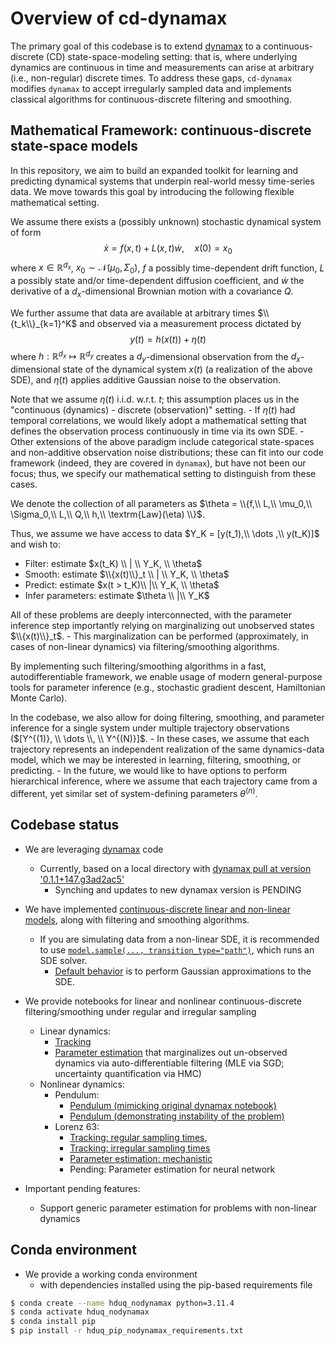 # Overview of cd-dynamax

The primary goal of this codebase is to extend [dynamax](https://github.com/probml/dynamax) to a continuous-discrete (CD) state-space-modeling setting: that is, where underlying dynamics are continuous in time and measurements can arise at arbitrary (i.e., non-regular) discrete times.
To address these gaps, `cd-dynamax` modifies `dynamax` to accept irregularly sampled data and implements classical algorithms for continuous-discrete filtering and smoothing.

## Mathematical Framework: continuous-discrete state-space models

In this repository, we aim to build an expanded toolkit for learning and predicting dynamical systems that underpin real-world messy time-series data.
We move towards this goal by introducing the following flexible mathematical setting.

We assume there exists a (possibly unknown) stochastic dynamical system of form
$$\dot{x} = f(x,t) + L(x,t) \dot{w}, \quad x(0)=x_0$$
where $x \in \mathbb{R}^{d_x}$, $x_0 \sim \mathcal{N}(\mu_0, \Sigma_0)$, $f$ a possibly time-dependent drift function, $L$ a possibly state and/or time-dependent diffusion coefficient, and $\dot{w}$ the derivative of a $d_x$-dimensional Brownian motion with a covariance $Q$.

We further assume that data are available at arbitrary times $\\{t_k\\}_{k=1}^K$ and observed via a measurement process dictated by
$$y(t) = h\big(x(t)\big) + \eta(t)$$
where $h: \mathbb{R}^{d_x} \mapsto \mathbb{R}^{d_y}$ creates a $d_y$-dimensional observation from the $d_x$-dimensional state of the dynamical system $x(t)$ (a realization of the above SDE), and $\eta(t)$ applies additive Gaussian noise to the observation.

Note that we assume $\eta(t)$ i.i.d. w.r.t. $t$; this assumption places us in the "continuous (dynamics) - discrete (observation)" setting.
    - If $\eta(t)$ had temporal correlations, we would likely adopt a mathematical setting that defines the observation process continuously in time via its own SDE.
    - Other extensions of the above paradigm include categorical state-spaces and non-additive observation noise distributions; these can fit into our code framework (indeed, they are covered in `dynamax`), but have not been our focus; thus, we specify our mathematical setting to distinguish from these cases.

We denote the collection of all parameters as $\theta = \\{f,\\  L,\\  \mu_0,\\  \Sigma_0,\\  L,\\  Q,\\  h,\\  \textrm{Law}(\eta) \\}$.

Thus, we assume we have access to data $Y_K = [y(t_1),\\ \dots ,\\ y(t_K)]$ and wish to:
- Filter: estimate $x(t_K) \\ | \\ Y_K, \\ \theta$
- Smooth: estimate $\\{x(t)\\}_t \\ | \\ Y_K, \\ \theta$
- Predict: estimate $x(t > t_K)\\ |\\ Y_K, \\ \theta$
- Infer parameters: estimate $\theta \\ |\\ Y_K$

All of these problems are deeply interconnected, with the parameter inference step importantly relying on marginalizing out unobserved states $\\{x(t)\\}_t$.
    - This marginalization can be performed (approximately, in cases of non-linear dynamics) via filtering/smoothing algorithms.

By implementing such filtering/smoothing algorithms in a fast, autodifferentiable framework, we enable usage of modern general-purpose tools for parameter inference (e.g., stochastic gradient descent, Hamiltonian Monte Carlo).

In the codebase, we also allow for doing filtering, smoothing, and parameter inference for a single system under multiple trajectory observations ($[Y^{(1)}, \\ \dots \\, \\ Y^{(N)}]$.
    - In these cases, we assume that each trajectory represents an independent realization of the same dynamics-data model, which we may be interested in learning, filtering, smoothing, or predicting.
    - In the future, we would like to have options to perform hierarchical inference, where we assume that each trajectory came from a different, yet similar set of system-defining parameters $\theta^{(n)}$.

## Codebase status

- We are leveraging [dynamax](https://github.com/probml/dynamax) code
    - Currently, based on a local directory with [dynamax pull at version '0.1.1+147.g3ad2ac5'](./dynamax)
        - Synching and updates to new dynamax version is PENDING

- We have implemented [continuous-discrete linear and non-linear models](./src/README.md), along with filtering and smoothing algorithms.
    - If you are simulating data from a non-linear SDE, it is recommended to use [`model.sample(..., transition_type="path")`](./src/ssm_temissions.py#L208), which runs an SDE solver.
        - [Default behavior](./src/ssm_temissions.py#L204) is to perform Gaussian approximations to the SDE.

- We provide notebooks for linear and nonlinear continuous-discrete filtering/smoothing under regular and irregular sampling
    - Linear dynamics:
        - [Tracking](./src/notebooks/linear/cdlgssm_tracking.ipynb)
        - [Parameter estimation](./src/notebooks/non_linear/cdnlgssm_hmc.ipynb) that marginalizes out un-observed dynamics via auto-differentiable filtering (MLE via SGD; uncertainty quantification via HMC)
    - Nonlinear dynamics:
        - Pendulum:
            - [Pendulum (mimicking original dynamax notebook)](./src/notebooks/non_linear/cd_ekf_ukf_pendulum.ipynb)
            - [Pendulum (demonstrating instability of the problem)](./src/notebooks/non_linear/cd_ekf_ukf_pendulum.ipynb)
        - Lorenz 63:
            - [Tracking: regular sampling times](./src/notebooks/non_linear/cd_ekf_ukf_enkf_Lorenz63.ipynb),
            - [Tracking: irregular sampling times](./src/notebooks/non_linear/cd_ekf_ukf_enkf_Lorenz63_irregular_times.ipynb)
            - [Parameter estimation: mechanistic](./src/notebooks/non_linear/cdnlgssm_hmc_l63_partialObs_learnSigma.ipynb)
            - Pending: Parameter estimation for neural network

- Important pending features:
    - Support generic parameter estimation for problems with non-linear dynamics

## Conda environment

- We provide a working conda environment
    - with dependencies installed using the pip-based requirements file

```bash
$ conda create --name hduq_nodynamax python=3.11.4
$ conda activate hduq_nodynamax
$ conda install pip
$ pip install -r hduq_pip_nodynamax_requirements.txt
```
